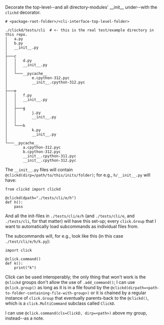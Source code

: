 Decorate the top-level--and all directory-modules' \_\_init\_\_ under--with the `clickd` 
decorator.


```
# <package-root-folder>/<cli-interface-top-level-folder>

./clickd/tests/cli  # <- this is the real test/example directory in this repo.
│   a.py
│   b.py
│   __init__.py
│
├───c
│   │   d.py
│   │   __init__.py
│   │
│   └───__pycache__
│           e.cpython-312.pyc
│           __init__.cpython-312.pyc
│
├───e
│   │   f.py
│   │   __init__.py
│   │
│   ├───g
│   │       j.py
│   │       __init__.py
│   │
│   └───h
│           k.py
│           __init__.py
│
└───__pycache__
        a.cpython-312.pyc
        b.cpython-312.pyc
        __init__.cpython-311.pyc
        __init__.cpython-312.pyc
```

The `__init__.py` files will contain `@clickd(dirp=/path/to/this/inits/folder)`; for e.g.,
`h/__init__.py` will have:
```
from clickd import clickd

@clickd(dpath="./tests/cli/e/h")
def h():
    pass
```

And all the init-files in `./tests/cli/e/h` (and `./tests/cli/e`, and `./tests/cli`, for that matter) will have this set-up; every `click.Group` that I want to automatically load
subcommands as individual files from. 

The subcommands will, for e.g., look like this (in this case `./test/cli/e/h/k.py`):
```
import click

@click.command()
def k():
    print("k")
```

Click can be used interoperably; the only thing that won't work is the `@clickd` groups
don't allow the use of `.add_command()`; I can use `@click.group()` as long as it is in
a file found by the `@clickd(dirpath=<path-to-folder-containing-file-with-group>)` or 
it is chained by a regular instance of `click.Group` that eventually parents-back to 
the `@clickd()`, which is a `click.MultiCommand` subclass called `ClickD`.  

I can use `@click.command(cls=ClickD, dirp=<path>)` above my group, instead--as a note.